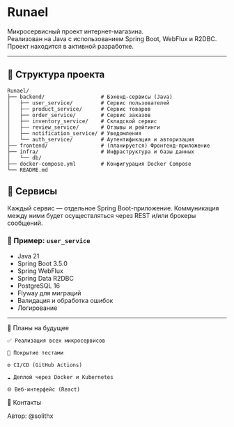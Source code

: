 # Runael

Микросервисный проект интернет-магазина.  
Реализован на Java с использованием Spring Boot, WebFlux и R2DBC.  
Проект находится в активной разработке.

---

## 📁 Структура проекта

```text
Runael/
├── backend/                  # Бэкенд-сервисы (Java)
│   ├── user_service/         # Сервис пользователей
│   ├── product_service/      # Сервис товаров
│   ├── order_service/        # Сервис заказов
│   ├── inventory_service/    # Складской сервис
│   ├── review_service/       # Отзывы и рейтинги
│   ├── notification_service/ # Уведомления
│   └── auth_service/         # Аутентификация и авторизация
├── frontend/                 # (планируется) Фронтенд-приложение
├── infra/                    # Инфраструктура и базы данных
│   └── db/
├── docker-compose.yml        # Конфигурация Docker Compose
└── README.md
```

## 🧩 Сервисы

Каждый сервис — отдельное Spring Boot-приложение. Коммуникация между ними будет осуществляться через REST и/или брокеры сообщений.

### 🔹 Пример: `user_service`

- Java 21  
- Spring Boot 3.5.0  
- Spring WebFlux  
- Spring Data R2DBC  
- PostgreSQL 16  
- Flyway для миграций  
- Валидация и обработка ошибок  
- Логирование

---


🔭 Планы на будущее

    ✅ Реализация всех микросервисов

    🧪 Покрытие тестами

    ⚙️ CI/CD (GitHub Actions)

    ☁️ Деплой через Docker и Kubernetes

    🌐 Веб-интерфейс (React)

👤 Контакты

Автор: @solithx
